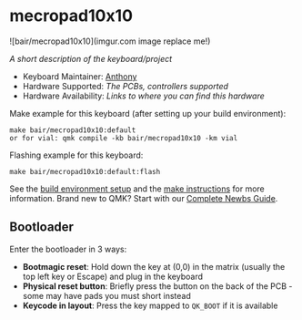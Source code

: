 # mecropad10x10

![bair/mecropad10x10](imgur.com image replace me!)

*A short description of the keyboard/project*

* Keyboard Maintainer: [Anthony](https://github.com/bair)
* Hardware Supported: *The PCBs, controllers supported*
* Hardware Availability: *Links to where you can find this hardware*

Make example for this keyboard (after setting up your build environment):

    make bair/mecropad10x10:default
    or for vial: qmk compile -kb bair/mecropad10x10 -km vial

Flashing example for this keyboard:

    make bair/mecropad10x10:default:flash

See the [build environment setup](https://docs.qmk.fm/#/getting_started_build_tools) and the [make instructions](https://docs.qmk.fm/#/getting_started_make_guide) for more information. Brand new to QMK? Start with our [Complete Newbs Guide](https://docs.qmk.fm/#/newbs).

## Bootloader

Enter the bootloader in 3 ways:

* **Bootmagic reset**: Hold down the key at (0,0) in the matrix (usually the top left key or Escape) and plug in the keyboard
* **Physical reset button**: Briefly press the button on the back of the PCB - some may have pads you must short instead
* **Keycode in layout**: Press the key mapped to `QK_BOOT` if it is available
